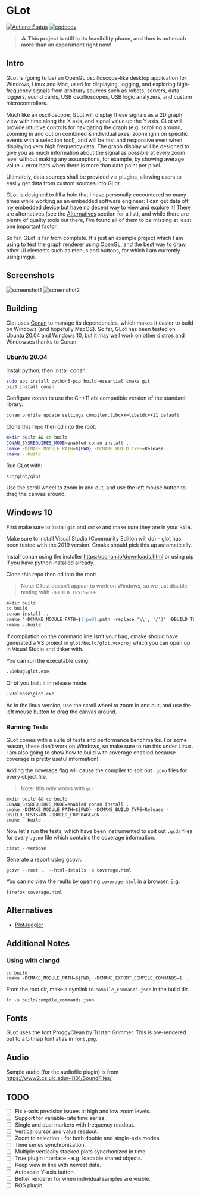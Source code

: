 # GLot
[![Actions Status](https://github.com/stevegolton/glot/workflows/ci/badge.svg?branch=master)](https://github.com/stevegolton/glot/actions)
[![codecov](https://codecov.io/gh/stevegolton/glot/branch/main/graph/badge.svg?token=1UFSHJ5BEP)](https://codecov.io/gh/stevegolton/glot)

> :warning: **This project is still in its feasibility phase, and thus is not much more than an experiment right now!**

## Intro
GLot is (going to be) an OpenGL oscilloscope-like desktop application for Windows, Linux and Mac, used for displaying, logging, and exploring high-frequency signals from arbitrary sources such as robots, servers, data loggers, sound cards, USB oscillioscopes, USB logic analyzers, and custom microcontrollers.

Much like an oscilloscope, GLot will display these signals as a 2D graph view with time along the X axis, and signal value up the Y axis. GLot will provide intuitive controls for navigating the graph (e.g. scrolling around, zooming in and out on combined & individual axes, zooming in on specific events with a selection tool), and will be fast and responsive even when displaying very high frequency data. The graph display will be designed to give you as much information about the signal as possible at every zoom level without making any assumptions, for example, by showing average value + error bars when there is more than data point per pixel.

Ultimately, data sources shall be provided via plugins, allowing users to easily get data from custom sources into GLot.

GLot is designed to fill a hole that I have personally encountered so many times while working as an embedded software engineer: I can get data off my embedded device but have no decent way to view and explore it! There are alternatives (see the [Alternatives](#alternatives) section for a list), and while there are plenty of quality tools out there, I've found all of them to be missing at least one important factor.

So far, GLot is far from complete. It's just an example project which I am using to test the graph renderer using OpenGL, and the best way to draw other UI elements such as menus and buttons, for which I am currently using imgui.

## Screenshots
![screenshot1](screenshot1.png)
![screenshot2](screenshot2.png)

## Building
Glot uses [Conan](http://conan.io/) to manage its dependencies, which makes it easier to build on Windows (and hopefully MacOS). So far, GLot has been tested on Ubuntu 20.04 and Windows 10, but it may well work on other distros and Windowses thanks to Conan.

### Ubuntu 20.04
Install python, then install conan:
```bash
sudo apt install python3-pip build-essential cmake git
pip3 install conan
```

Configure conan to use the C++11 abi compatible version of the standard library.
```bash
conan profile update settings.compiler.libcxx=libstdc++11 default
```

Clone this repo then cd into the root:
```bash
mkdir build && cd build
CONAN_SYSREQUIRES_MODE=enabled conan install ..
cmake -DCMAKE_MODULE_PATH=${PWD} -DCMAKE_BUILD_TYPE=Release ..
cmake --build .
```

Run GLot with:
```
src/glot/glot
```

Use the scroll wheel to zoom in and out, and use the left mouse button to drag the canvas around.

## Windows 10
First make sure to install `git` and `cmake` and make sure they are in your `PATH`.

Make sure to install Visual Studio (Community Edition will do) - glot has been tested with the 2019 version. Cmake should pick this up automatically.

Install conan using the installer https://conan.io/downloads.html or using pip if you have python installed already.

Clone this repo then cd into the root:
> Note: GTest doesn't appear to work on Windows, so we just disable testing with `-DBUILD_TESTS=OFF`
```ps
mkdir build
cd build
conan install ..
cmake "-DCMAKE_MODULE_PATH=$((pwd).path -replace '\\', '/')" -DBUILD_TESTS=OFF ..
cmake --build .
```

If compilation on the command line isn't your bag, cmake should have generated a VS project in `glot/build/glot.vcxproj` which you can open up in Visual Studio and tinker with.

You can run the executable using:
```ps
.\Debug\glot.exe
```

Or of you built it in release mode:
```ps
.\Release\glot.exe
```

As in the linux version, use the scroll wheel to zoom in and out, and use the left mouse button to drag the canvas around.

### Running Tests
GLot comes with a suite of tests and performance benchmarks. For some reason, these don't work on Windows, so make sure to run this under Linux. I am also going to show how to build with coverage enabled because coverage is pretty useful information!

Adding the coverage flag will cause the compiler to spit out `.gcno` files for every object file. 

> Note: this only works with `gcc`.
```
mkdir build && cd build
CONAN_SYSREQUIRES_MODE=enabled conan install ..
cmake -DCMAKE_MODULE_PATH=${PWD} -DCMAKE_BUILD_TYPE=Release -DBUILD_TESTS=ON -DBUILD_COVERAGE=ON ..
cmake --build .
```

Now let's run the tests, which have been instrumented to spit out `.gcda` files for every `.gcno` file which contains the coverage information.
```
ctest --verbose
```

Generate a report using gcovr:
```
gcovr --root .. --html-details -o coverage.html
```

You can no view the reults by opening `coverage.html` in a browser. E.g.
```
firefox coverage.html
```

## Alternatives
- [PlotJuggler](https://www.plotjuggler.io/)

## Additional Notes
### Using with clangd
```
cd build
cmake -DCMAKE_MODULE_PATH=${PWD} -DCMAKE_EXPORT_COMPILE_COMMANDS=1 ..
```

From the root dir, make a symlink to `compile_commands.json` in the build dir.
```
ln -s build/compile_commands.json .
```

## Fonts
GLot uses the font ProggyClean by Tristan Grimmer. This is pre-rendered out to a bitmap font atlas in `font.png`.

## Audio
Sample audio (for the audiofile plugin) is from https://www2.cs.uic.edu/~i101/SoundFiles/

## TODO
- [ ] Fix x-axis precision issues at high and low zoom levels.
- [ ] Support for variable-rate time series.
- [ ] Single and dual markers with frequency readout.
- [ ] Vertical cursor and value readout.
- [ ] Zoom to selection - for both double and single-axis modes.
- [ ] Time series synchronization.
- [ ] Multiple vertically stacked plots syncrhonized in time.
- [ ] True plugin interface - e.g. loadable shared objects.
- [ ] Keep view in line with newest data.
- [ ] Autoscale Y-axis button.
- [ ] Better renderer for when individual samples are visible.
- [ ] ROS plugin.
